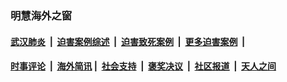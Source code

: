 
### 明慧海外之窗

####  [武汉肺炎](indexes/365.md?t=02181300) &nbsp;|&nbsp;  [迫害案例综述](indexes/328.md?t=02181300) &nbsp;|&nbsp; [迫害致死案例](indexes/277.md?t=02181300)  &nbsp;|&nbsp; [更多迫害案例](indexes/81.md?t=02181300)  &nbsp;|&nbsp; 
####  [时事评论](indexes/19.md?t=02181300) &nbsp;|&nbsp; [海外简讯](indexes/245.md?t=02181300)&nbsp;|&nbsp;  [社会支持](indexes/140.md?t=02181300) &nbsp;|&nbsp; [褒奖决议](indexes/282.md?t=02181300) &nbsp;|&nbsp; [社区报道](indexes/91.md?t=02181300)  &nbsp;|&nbsp; [天人之间](indexes/78.md?t=02181300) 

